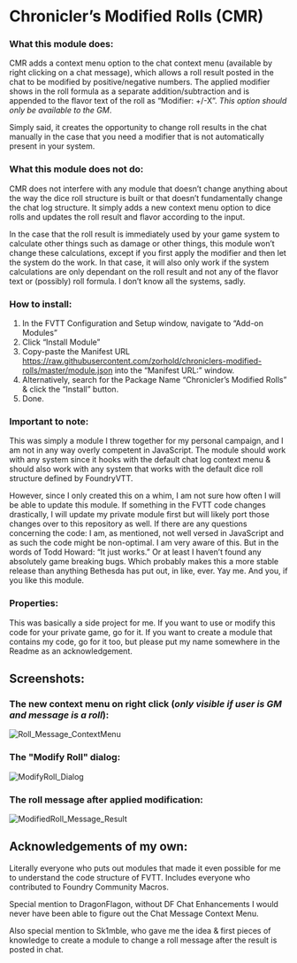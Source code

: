 # Chronicler’s Modified Rolls (CMR)
### What this module does:
CMR adds a context menu option to the chat context menu (available by right clicking on a chat message), which allows a roll result posted in the chat to be modified by positive/negative numbers. The applied modifier shows in the roll formula as a separate addition/subtraction and is appended to the flavor text of the roll as “Modifier: +/-X”. <i>This option should only be available to the GM</i>. 

Simply said, it creates the opportunity to change roll results in the chat manually in the case that you need a modifier that is not automatically present in your system.
### What this module does not do:
CMR does not interfere with any module that doesn’t change anything about the way the dice roll structure is built or that doesn’t fundamentally change the chat log structure. It simply adds a new context menu option to dice rolls and updates the roll result and flavor according to the input.

In the case that the roll result is immediately used by your game system to calculate other things such as damage or other things, this module won’t change these calculations, except if you first apply the modifier and then let the system do the work. In that case, it will also only work if the system calculations are only dependant on the roll result and not any of the flavor text or (possibly) roll formula. I don’t know all the systems, sadly.
### How to install:
1.	In the FVTT Configuration and Setup window, navigate to “Add-on Modules”
2.	Click “Install Module”
3.	Copy-paste the Manifest URL https://raw.githubusercontent.com/zorhold/chroniclers-modified-rolls/master/module.json into the “Manifest URL:” window.
4.	Alternatively, search for the Package Name “Chronicler’s Modified Rolls” & click the “Install” button.
5.	Done.
### Important to note:
This was simply a module I threw together for my personal campaign, and I am not in any way overly competent in JavaScript. The module should work with any system since it hooks with the default chat log context menu & should also work with any system that works with the default dice roll structure defined by FoundryVTT.

However, since I only created this on a whim, I am not sure how often I will be able to update this module. If something in the FVTT code changes drastically, I will update my private module first but will likely port those changes over to this repository as well. If there are any questions concerning the code: I am, as mentioned, not well versed in JavaScript and as such the code might be non-optimal. I am very aware of this. But in the words of Todd Howard: “It just works.” Or at least I haven’t found any absolutely game breaking bugs. Which probably makes this a more stable release than anything Bethesda has put out, in like, ever. Yay me. And you, if you like this module.
### Properties:
This was basically a side project for me. If you want to use or modify this code for your private game, go for it. If you want to create a module that contains my code, go for it too, but please put my name somewhere in the Readme as an acknowledgement.
## Screenshots:
### The new context menu on right click (<i>only visible if user is GM and message is a roll</i>):
![Roll_Message_ContextMenu](https://user-images.githubusercontent.com/86226697/138247781-1a730272-bc1b-4e07-8b5d-0957756ca7b2.png)
### The "Modify Roll" dialog:
![ModifyRoll_Dialog](https://user-images.githubusercontent.com/86226697/138247786-27c4222c-b977-4caa-9ac1-be476edfaa8c.png)
### The roll message after applied modification:
![ModifiedRoll_Message_Result](https://user-images.githubusercontent.com/86226697/138247784-9903ca13-9145-43af-9049-a8da5e0cc368.png)
## Acknowledgements of my own:
Literally everyone who puts out modules that made it even possible for me to understand the code structure of FVTT. Includes everyone who contributed to Foundry Community Macros. 

Special mention to DragonFlagon, without DF Chat Enhancements I would never have been able to figure out the Chat Message Context Menu.

Also special mention to Sk1mble, who gave me the idea & first pieces of knowledge to create a module to change a roll message after the result is posted in chat.

